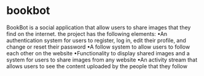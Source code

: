 # bookbot
BookBot is a social application that  allow users to share images that they find on the
internet. the  project has the following elements:
•An authentication system for users to register, log in, edit their profile, and change or reset
their password
•A follow system to allow users to follow each other on the website
•Functionality to display shared images and a system for users to share images from any website
•An activity stream that allows users to see the content uploaded by the people that they follow
